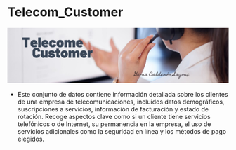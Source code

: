 # Telecom_Customer
![Telecome](https://github.com/SayouxCGema/Telecom_Customer/blob/191f5f00d7a255c47d879436b50088e9b5aa5855/telecome.jpg)
- Este conjunto de datos contiene información detallada sobre los clientes de una empresa de telecomunicaciones, incluidos datos demográficos, suscripciones a servicios, información de facturación y estado de rotación. Recoge aspectos clave como si un cliente tiene servicios telefónicos o de Internet, su permanencia en la empresa, el uso de servicios adicionales como la seguridad en línea y los métodos de pago elegidos.
